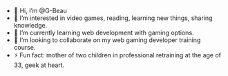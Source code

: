 - 👋 Hi, I’m @G-Beau
- 👀 I’m interested in video games, reading, learning new things, sharing knowledge.
- 🌱 I’m currently learning web development with gaming options.
- 💞️ I’m looking to collaborate on my web gaming developer training course.
- ⚡ Fun fact: mother of two children in professional retraining at the age of 33, geek at heart.

<!---
G-Beau/G-Beau is a ✨ special ✨ repository because its `README.md` (this file) appears on your GitHub profile.
You can click the Preview link to take a look at your changes.
--->
